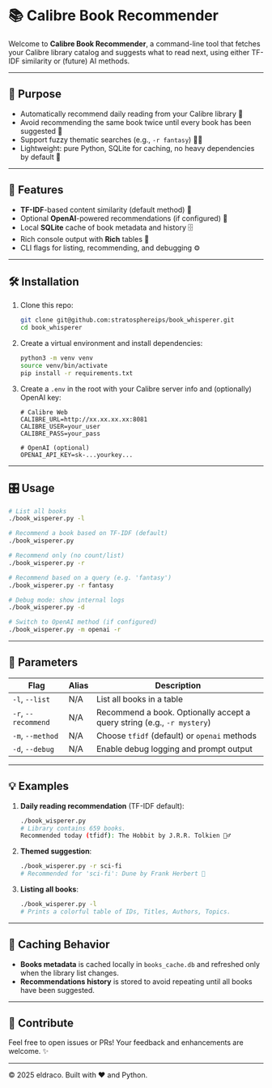 # 📚 Calibre Book Recommender

Welcome to **Calibre Book Recommender**, a command-line tool that fetches your Calibre library catalog and suggests what to read next, using either TF-IDF similarity or (future) AI methods.

---

## 🎯 Purpose

- Automatically recommend daily reading from your Calibre library 📖
- Avoid recommending the same book twice until every book has been suggested 🔄
- Support fuzzy thematic searches (e.g., `-r fantasy`) 🧙‍♂️
- Lightweight: pure Python, SQLite for caching, no heavy dependencies by default 🐍

---

## 🚀 Features

- **TF-IDF**-based content similarity (default method) 📝
- Optional **OpenAI**-powered recommendations (if configured) 🤖
- Local **SQLite** cache of book metadata and history 🗄️
- Rich console output with **Rich** tables 🌈
- CLI flags for listing, recommending, and debugging ⚙️

---

## 🛠️ Installation

1. Clone this repo:
   ```bash
   git clone git@github.com:stratosphereips/book_whisperer.git
   cd book_whisperer
   ```
2. Create a virtual environment and install dependencies:
   ```bash
   python3 -m venv venv
   source venv/bin/activate
   pip install -r requirements.txt
   ```
3. Create a `.env` in the root with your Calibre server info and (optionally) OpenAI key:
   ```dotenv
   # Calibre Web
   CALIBRE_URL=http://xx.xx.xx.xx:8081
   CALIBRE_USER=your_user
   CALIBRE_PASS=your_pass

   # OpenAI (optional)
   OPENAI_API_KEY=sk-...yourkey...
   ```

---

## 🎛️ Usage

```bash
# List all books
./book_wisperer.py -l

# Recommend a book based on TF-IDF (default)
./book_wisperer.py

# Recommend only (no count/list)
./book_wisperer.py -r

# Recommend based on a query (e.g. 'fantasy')
./book_wisperer.py -r fantasy

# Debug mode: show internal logs
./book_wisperer.py -d

# Switch to OpenAI method (if configured)
./book_wisperer.py -m openai -r
```

---

## 📖 Parameters

| Flag            | Alias | Description                                           |
|-----------------|-------|-------------------------------------------------------|
| `-l`, `--list`  | N/A   | List all books in a table                             |
| `-r`, `--recommend` | N/A | Recommend a book. Optionally accept a query string (e.g., `-r mystery`) |
| `-m`, `--method`| N/A   | Choose `tfidf` (default) or `openai` methods          |
| `-d`, `--debug` | N/A   | Enable debug logging and prompt output                |

---

## 💡 Examples

1. **Daily reading recommendation** (TF-IDF default):
   ```bash
   ./book_wisperer.py
   # Library contains 659 books.
   Recommended today (tfidf): The Hobbit by J.R.R. Tolkien 🧝‍♂️
   ```

2. **Themed suggestion**:
   ```bash
   ./book_wisperer.py -r sci-fi
   # Recommended for 'sci-fi': Dune by Frank Herbert 🚀
   ```

3. **Listing all books**:
   ```bash
   ./book_wisperer.py -l
   # Prints a colorful table of IDs, Titles, Authors, Topics.
   ```

---

## 🔄 Caching Behavior

- **Books metadata** is cached locally in `books_cache.db` and refreshed only when the library list changes.
- **Recommendations history** is stored to avoid repeating until all books have been suggested.

---

## 🎉 Contribute

Feel free to open issues or PRs! Your feedback and enhancements are welcome. ✨

---

© 2025 eldraco. Built with ❤️  and Python.


